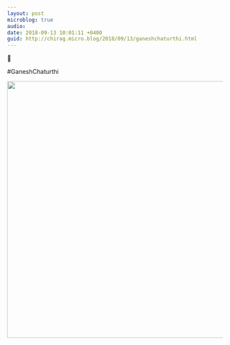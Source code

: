```yaml
---
layout: post
microblog: true
audio: 
date: 2018-09-13 10:01:11 +0400
guid: http://chirag.micro.blog/2018/09/13/ganeshchaturthi.html
---
```

🙏

#GaneshChaturthi

<img src="http://www.chirag.biz/uploads/2018/73260967a8.jpg" width="600" height="600" />
